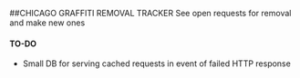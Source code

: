 ##CHICAGO GRAFFITI REMOVAL TRACKER
See open requests for removal and make new ones

#### TO-DO
* Small DB for serving cached requests in event of failed HTTP response
